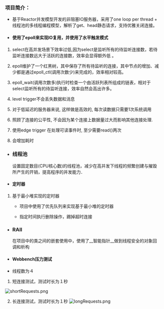 ### 项目简介：
 - 基于Reactor并发模型开发的非阻塞IO服务器，采用了one loop per thread + 线程池的多线程编程模型，解析了get、head静态请求，支持优雅关闭连接。

- #### 使用了epoll来实现IO复用，并使用了水平触发模式
 1. select在高并发场景下效率过低,因为select是监听所有的待监听连接数，若待监听连接数远大于活跃的连接数，效率会显得额外低 。

 2. epoll维护了一个红黑树，其中保存了所有待监听的连接，其中节点的增加、减少都是通过epoll_ctl(调用次数少)来完成的，效率相对较高。
 3. epoll_wait(调用次数多)执行时检查一个由活跃列表所组成的链表，相对于select监听所有的待监听连接，效率自然会高出许多。
 4. level trigger不会丢失数据和消息

 5. 对于低延迟的服务器来说, 这样做是高效的, 每次读数据只需要1次系统调用

 6. 照顾了连接的公平性, 不会因为某个连接上数据量过大而影响其他连接处理.

 7. 使用edge trigger 在处理可读事件时, 至少需要read()两次
 8. 会增加耗时
- ### 线程池
  设置固定数目(CPU核心数)的线程池，减少在高并发下线程的频繁创建与摧毁所产生的开销，提高程序的并发能力．

- #### 定时器
1. 基于最小堆实现的定时器
    - 项目中使用了优先队列来实现基于最小堆的定时器
 
    - 指定时间执行删除操作，踢掉超时连接

- ### RAII
  在项目中的类之间的嵌套使用中，使用了__智能指针__做到线程安全的对象回调和析构

- #### Webbench压力测试
- 线程数为４
1.  短连接测试，测试时长为１秒

![shortRequests.png](https://upload-images.jianshu.io/upload_images/569253-fd7f8a42a6c7f183.png?imageMogr2/auto-orient/strip%7CimageView2/2/w/1240)


2.  长连接测试，测试时长为１秒
![longRequests.png](https://upload-images.jianshu.io/upload_images/569253-88d9c214169b5624.png?imageMogr2/auto-orient/strip%7CimageView2/2/w/1240)



